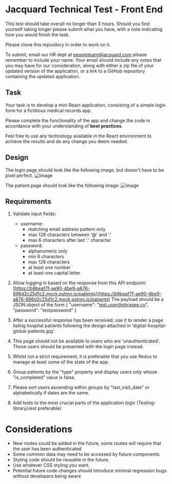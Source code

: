 # Jacquard Technical Test - Front End

This test should take overall no longer than 3 hours. Should you find yourself taking longer please submit what you have, with a note indicating how you would finish the task.

Please clone this repository in order to work on it. 

To submit, email our HR dept at peopleteam@jacquard.com please remember to include your name. Your email should include any notes that you may have for our consideration, along with either a zip file of your updated version of the application, or a link to a GitHub repository containing the updated application.

## Task
Your task is to develop a mini React application, consisting of a simple login form for a fictitious medical records app.

Please complete the functionality of the app and change the code in accordance with your understanding of **best practices**.

Feel free to use any technology available in the React environment to achieve the results and do any change you deem needed.

## Design
The login page should look like the following image, but doesn't have to be pixel perfect.
![image](https://github.com/PhraseePhoundry/front-end-test/assets/81157604/aaf4a45c-dddf-4293-921c-e22eaee9b9e4)

The patient page should look like the following image:
![image](https://github.com/PhraseePhoundry/front-end-test/blob/develop/digital-hospital-global-patients.jpg)

## Requirements

1. Validate input fields:
    - username:
        - matching email address pattern only
        - max 128 characters between '@' and '.'
        - max 6 characters after last '.' character
    - password:
        - alphanumeric only
        - min 8 characters
        - max 128 characters
        - at least one number
        - at least one capital letter
2.  Allow logging in based on the response from this API endpoint:
    [https://b9beaf7f-ae90-4be9-a876-696d2c25d1c2.mock.pstmn.io/patients](https://b9beaf7f-ae90-4be9-a876-696d2c25d1c2.mock.pstmn.io/patients)
    The payload should be a JSON object of the form
    {
        "username": "test.user@phrasee.co",
        "password": "testpassword"
    }
   
3.  After a successful response has been received, use it to render a page listing hospital patients following the design attached in 'digital-hospital-global-patients.jpg'.
4.  This page should not be available to users who are 'unauthenticated'. Those users should be presented with the login page instead.
5.  Whilst not a strict requirement, it is preferable that you use Redux to manage at least some of the state of the app.
6.  Group patients by the "type" property and display users only whose "is_completed" value is false.
7.  Please sort users ascending within groups by "last_visit_date" or alphabetically if dates are the same.
8.  Add tests to the most crucial parts of the application logic (Testing-library/Jest preferable)

# Considerations

- New routes could be added in the future, some routes will require that the user has been authenticated
- Some common data may need to be accessed by future components.
- Styling code should be reusable in the future.
- Use whatever CSS styling you want.
- Potential future code changes should introduce minimal regression bugs without developers being aware
